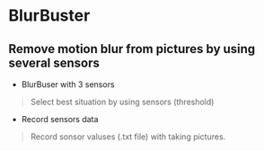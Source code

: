 BlurBuster
======================

Remove motion blur from pictures by using several sensors
------

+ BlurBuser with 3 sensors
> Select best situation by using sensors (threshold)

+ Record sensors data
> Record sonsor valuses (.txt file) with taking pictures.
